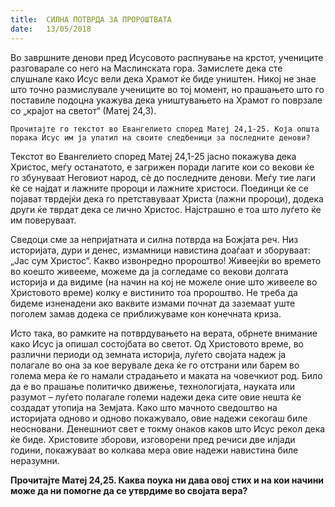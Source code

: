 ```yaml
---
title:  СИЛНА ПОТВРДА ЗА ПРОРОШТВАТА
date:   13/05/2018
---
```


Во завршните денови пред Исусовото распнување на крстот, учениците разговарале со него на Маслинската гора. Замислете дека сте слушнале како Исус вели дека Храмот ќе биде уништен. Никој не знае што точно размислувале учениците во тој момент, но прашањето што го поставиле подоцна укажува дека уништувањето на Храмот го поврзале со „крајот на светот“ (Матеј 24,3).

`Прочитајте го текстот во Евангелието според Матеј 24,1-25. Која општа порака Исус им ја упатил на своите следбеници за последните денови?`

Текстот во Евангелието според Матеј 24,1-25 јасно покажува дека Христос, меѓу останатото, е загрижен поради лагите кои со векови ќе го збунуваат Неговиот народ, сѐ до последните денови. Меѓу тие лаги ќе се најдат и лажните пророци и лажните христоси. Поединци ќе се појават тврдејќи дека го претставуваат Христа (лажни пророци), додека други ќе тврдат дека се лично Христос. Најстрашно е тоа што луѓето ќе им поверуваат.

Сведоци сме за непријатната и силна потврда на Божјата реч. Низ историјата, дури и денес, измамници навистина доаѓаат и зборуваат: „Јас сум Христос“. Какво извонредно пророштво! Живеејќи во времето во коешто живееме, можеме да ја согледаме со векови долгата историја и да видиме (на начин на кој не можеле оние што живееле во Христовото време) колку е вистинито тоа пророштво. Не треба да бидеме изненадени ако ваквите измами почнат да заземаат уште поголем замав додека се приближуваме кон конечната криза.

Исто така, во рамките на потврдувањето на верата, обрнете внимание како Исус ја опишал состојбата во светот. Од Христовото време, во различни периоди од земната историја, луѓето својата надеж ја полагале во она за кое верувале дека ќе го отстрани или барем во голема мера ќе го намали страдањето и маката на човечкиот род. Било да е во прашање политичко движење, технологијата, науката или разумот – луѓето полагале големи надежи дека сите овие нешта ќе создадат утопија на Земјата. Како што мачното сведоштво на историјата одново и одново покажувало, овие надежи секогаш биле неосновани. Денешниот свет е токму онаков каков што Исус рекол дека ќе биде. Христовите зборови, изговорени пред речиси две илјади години, покажуваат во колкава мера овие надежи навистина биле неразумни.

**Прочитајте Матеј 24,25. Каква поука ни дава овој стих и на кои начини може да ни помогне да се утврдиме во својата вера?**
